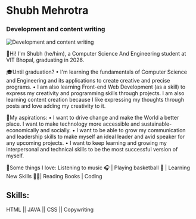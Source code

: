  
# **Shubh Mehrotra**

### Development and content writing 
![Development and content writing ](https://media.licdn.com/dms/image/D4D16AQH2xCuxoYIJKg/profile-displaybackgroundimage-shrink_350_1400/0/1672129185297?e=1677715200&v=beta&t=rZ3lcL5QeYxDWHZPSMp4FXmrmj9wAlKpU49WKWEJKcM)

👋Hi! I'm Shubh (he/him), a Computer Science And Engineering student at VIT Bhopal, graduating in 2026.


🎓Until graduation?
• I'm learning the fundamentals of Computer Science and Engineering and its applications to create creative and precise programs.
• I am also learning Front-end Web Development (as a skill) to express my creativity and programming skills through projects.
 I am also learning content creation because I like expressing my thoughts through posts and love adding my creativity to it.

🔭My aspirations:
• I want to drive change and make the World a better place. I want to make technology more accessible and sustainable- economically and socially.
• I want to be able to grow my communication and leadership skills to make myself an ideal leader and avid speaker for any upcoming projects. 
• I want to keep learning and growing my interpersonal and technical skills to be the most successful version of myself.

🙂Some things I love:
Listening to music 🎧 | Playing basketball 🏀 | Learning New Skills 👨‍💻| Reading Books | Coding

## Skills:
HTML || JAVA || CSS || Copywriting
 




